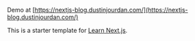 Demo at [https://nextjs-blog.dustinjourdan.com/](https://nextjs-blog.dustinjourdan.com/)

This is a starter template for [Learn Next.js](https://nextjs.org/learn).